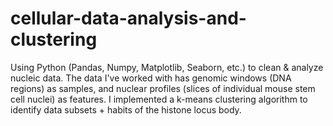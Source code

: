 # cellular-data-analysis-and-clustering
Using Python (Pandas, Numpy, Matplotlib, Seaborn, etc.) to clean &amp; analyze nucleic data. The data I've worked with has genomic windows (DNA regions) as samples, and nuclear profiles (slices of individual mouse stem cell nuclei) as features. I implemented a k-means clustering algorithm to identify data subsets + habits of the histone locus body.
